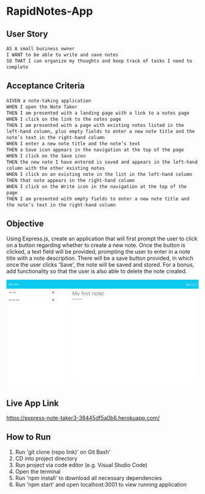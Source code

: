 # RapidNotes-App

## User Story

```
AS A small business owner
I WANT to be able to write and save notes
SO THAT I can organize my thoughts and keep track of tasks I need to complete
```


## Acceptance Criteria

```
GIVEN a note-taking application
WHEN I open the Note Taker
THEN I am presented with a landing page with a link to a notes page
WHEN I click on the link to the notes page
THEN I am presented with a page with existing notes listed in the left-hand column, plus empty fields to enter a new note title and the note’s text in the right-hand column
WHEN I enter a new note title and the note’s text
THEN a Save icon appears in the navigation at the top of the page
WHEN I click on the Save icon
THEN the new note I have entered is saved and appears in the left-hand column with the other existing notes
WHEN I click on an existing note in the list in the left-hand column
THEN that note appears in the right-hand column
WHEN I click on the Write icon in the navigation at the top of the page
THEN I am presented with empty fields to enter a new note title and the note’s text in the right-hand column
```


## Objective

Using Express.js, create an application that will first prompt the user to click on a button regarding whether to create a new note. Once the button is clicked, a text field will be provided, prompting the user to enter in a note title with a note description. There will be a save button provided, in which once the user clicks 'Save', the note will be saved and stored. For a bonus, add functionality so that the user is also able to delete the note created.

![img](./Assets/note-taker-screenshot.png)

## Live App Link
https://express-note-taker3-38445df5a0b6.herokuapp.com/

## How to Run

1. Run 'git clone (repo link)' on Git Bash'
2. CD into project directory
3. Run project via code editor (e.g. Visual Studio Code)
4. Open the terminal
5. Run 'npm install' to download all necessary dependencies
6. Run 'npm start' and open localhost:3001 to view running application
